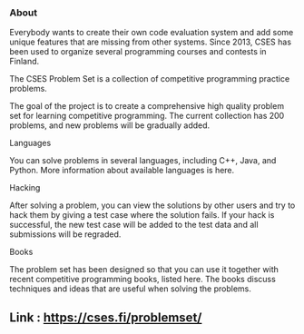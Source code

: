 ### About

Everybody wants to create their own code evaluation system and add some unique features that are missing from other systems. Since 2013, CSES has been used to organize several programming courses and contests in Finland.

The CSES Problem Set is a collection of competitive programming practice problems.

The goal of the project is to create a comprehensive high quality problem set for learning competitive programming. The current collection has 200 problems, and new problems will be gradually added.

Languages

You can solve problems in several languages, including C++, Java, and Python. More information about available languages is here.

Hacking

After solving a problem, you can view the solutions by other users and try to hack them by giving a test case where the solution fails. If your hack is successful, the new test case will be added to the test data and all submissions will be regraded.

Books

The problem set has been designed so that you can use it together with recent competitive programming books, listed here. The books discuss techniques and ideas that are useful when solving the problems.


## Link : https://cses.fi/problemset/


